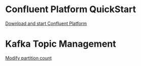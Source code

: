 # Confluent Platform QuickStart

[Download and start Confluent Platform](https://docs.confluent.io/platform/current/platform-quickstart.html#step-2-create-ak-topics-for-storing-your-data)


# Kafka Topic Management
[Modify partition count](https://support.confluent.io/hc/en-us/articles/360040094151-How-to-increase-the-partition-count-for-a-Confluent-Cloud-hosted-topic)
